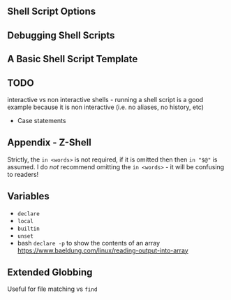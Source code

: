 
## Shell Script Options

## Debugging Shell Scripts

## A Basic Shell Script Template

## TODO

interactive vs non interactive shells - running a shell script is a good example because it is non interactive (i.e. no aliases, no history, etc)


 * Case statements


## Appendix - Z-Shell

 Strictly, the `in <words>` is not required, if it is omitted then then `in "$@"` is assumed. I do _not_ recommend omitting the `in <words>` - it will be confusing to readers!

## Variables

- `declare`
- `local`
- `builtin`
- `unset`
- bash `declare -p` to show the contents of an array https://www.baeldung.com/linux/reading-output-into-array

## Extended Globbing

Useful for file matching vs `find`
